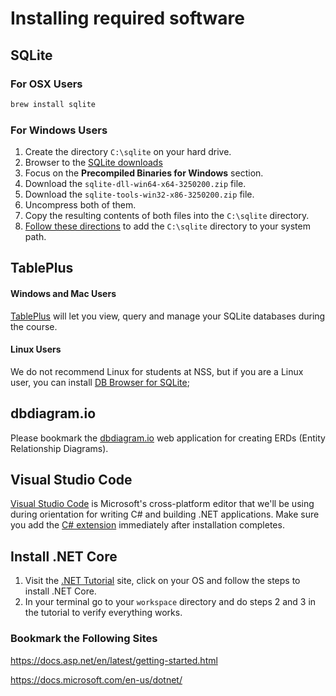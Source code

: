 # Installing required software

## SQLite

### For OSX Users

```sh
brew install sqlite
```

### For Windows Users

1. Create the directory `C:\sqlite` on your hard drive.
1. Browser to the [SQLite downloads](https://sqlite.org/download.html)
1. Focus on the **Precompiled Binaries for Windows** section.
1. Download the `sqlite-dll-win64-x64-3250200.zip` file.
1. Download the `sqlite-tools-win32-x86-3250200.zip` file.
1. Uncompress both of them.
1. Copy the resulting contents of both files into the `C:\sqlite` directory.
1. [Follow these directions](https://www.computerhope.com/issues/ch000549.htm#windows8) to add the `C:\sqlite` directory to your system path.

## TablePlus

#### Windows and Mac Users

[TablePlus](https://tableplus.io/) will let you view, query and manage your SQLite databases during the course.

#### Linux Users

We do not recommend Linux for students at NSS, but if you are a Linux user, you can install [DB Browser for SQLite](http://sqlitebrowser.org/);

## dbdiagram.io

Please bookmark the [dbdiagram.io](http://dbdiagram.io) web application for creating ERDs (Entity Relationship Diagrams).

## Visual Studio Code

[Visual Studio Code](https://code.visualstudio.com/download) is Microsoft's cross-platform editor that we'll be using during orientation for writing C# and building .NET applications. Make sure you add the [C# extension](https://code.visualstudio.com/Docs/languages/csharp) immediately after installation completes.

## Install .NET Core

1. Visit the [.NET Tutorial](https://www.microsoft.com/net/learn/get-started-with-dotnet-tutorial) site, click on your OS and follow the steps to install .NET Core.
1. In your terminal go to your `workspace` directory and do steps 2 and 3 in the tutorial to verify everything works.


### Bookmark the Following Sites

https://docs.asp.net/en/latest/getting-started.html

https://docs.microsoft.com/en-us/dotnet/
